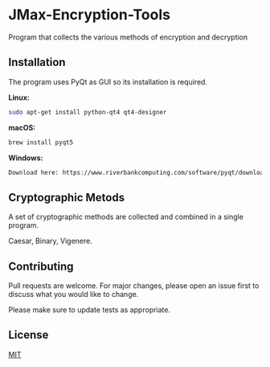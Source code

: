 # JMax-Encryption-Tools
Program that collects the various methods of encryption and decryption

## Installation

The program uses PyQt as GUI so its installation is required.

**Linux:**
```bash
sudo apt-get install python-qt4 qt4-designer
```
**macOS:**
```bash
brew install pyqt5
```
**Windows:**
```bash
Download here: https://www.riverbankcomputing.com/software/pyqt/download5
```

## Cryptographic Metods

A set of cryptographic methods are collected and combined in a single program.

Caesar, Binary, Vigenere.

## Contributing
Pull requests are welcome. For major changes, please open an issue first to discuss what you would like to change.

Please make sure to update tests as appropriate.

## License
[MIT](https://choosealicense.com/licenses/mit/)
